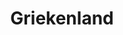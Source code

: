 ---
title: "Griekenland"
introtext: "Het zonovergoten Griekenland is een populair vakantieland met voor ieder wat wils. Ga lekker cultuur snuiven in het eeuwenoude Athene of ga heerlijk relaxen op één van de vele eilanden. Het mooie aan deze eilanden is dat elk eiland uniek is en voelt als een ander land. Het enige wat ze gemeen hebben is de vriendelijke inwoners en de mooie stranden. "
introimage: "https://lh3.googleusercontent.com/dR9V7mk2fp43_s069X28u956jgm1fFKws8-Rv9TEyLSoDTmgxJmylH0qiG9enP44KoOYFP9SgVicQ5ns6Z5MA3g85vnPpilX8jHIpm9Y-TS1LaHYe6EmE-IhKYHE1K_u64uY5dvi=w2400"
surface: "132.000"
inhabitants: "10.800.000"
rate: "1"
valuta: "euro"
---